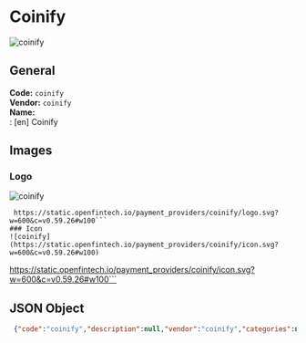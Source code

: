 # Coinify 
![coinify](https://static.openfintech.io/payment_providers/coinify/logo.svg?w=600&c=v0.59.26#w100)  
## General 
**Code:** `coinify`  
**Vendor:** `coinify`  
**Name:**  
:	[en] Coinify  
## Images 
### Logo 
![coinify](https://static.openfintech.io/payment_providers/coinify/logo.svg?w=600&c=v0.59.26#w100)  
```
 https://static.openfintech.io/payment_providers/coinify/logo.svg?w=600&c=v0.59.26#w100```  
### Icon 
![coinify](https://static.openfintech.io/payment_providers/coinify/icon.svg?w=600&c=v0.59.26#w100)  
```
 https://static.openfintech.io/payment_providers/coinify/icon.svg?w=600&c=v0.59.26#w100```  
## JSON Object 
```json
 {"code":"coinify","description":null,"vendor":"coinify","categories":null,"countries":null,"payment_method":null,"payout_method":null,"metadata":{"about_payments_code":"coinify"},"name":{"en":"Coinify"}}```  

